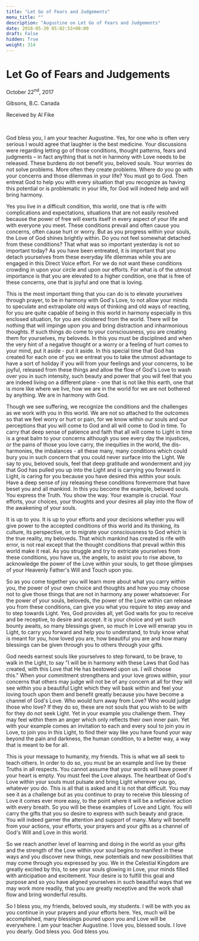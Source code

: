 ```yaml
---
title: "Let Go of Fears and Judgements"
menu_title: ""
description: "Augustine on Let Go of Fears and Judgements"
date: 2018-05-30 05:02:53+00:00
draft: False
hidden: True
weight: 314
---
```

# Let Go of Fears and Judgements

October 22<sup>nd</sup>, 2017

Gibsons, B.C. Canada

Received by Al Fike

 

God bless you, I am your teacher Augustine. Yes, for one who is often very serious I would agree that laughter is the best medicine. Your discussions were regarding letting go of those conditions, thought patterns, fears and judgments – in fact anything that is not in harmony with Love needs to be released. These burdens do not benefit you, beloved souls. Your worries do not solve problems. More often they create problems. Where do you go with your concerns and those dilemmas in your life? You must go to God. Then entreat God to help you with every situation that you recognize as having this potential or is problematic in your life, for God will indeed help and will bring harmony. 

Yes you live in a difficult condition, this world, one that is rife with complications and expectations, situations that are not easily resolved because the power of free will exerts itself in every aspect of your life and with everyone you meet. These conditions prevail and often cause you concerns, often cause hurt or worry. But as you progress within your souls, the Love of God shines brightly within. Do you not feel somewhat detached from these conditions? That what was so important yesterday is not so important today? As you have been entreated, it is important that you detach yourselves from these everyday life dilemmas while you are engaged in this Direct Voice effort. For we do not want these conditions crowding in upon your circle and upon our efforts. For what is of the utmost importance is that you are elevated to a higher condition, one that is free of these concerns, one that is joyful and one that is loving.

This is the most important thing that you can do is to elevate yourselves through prayer, to be in harmony with God's Love, to not allow your minds to speculate and extrapolate old ways of thinking and old ways of reacting, for you are quite capable of being in this world in harmony especially in this enclosed situation, for you are cloistered from the world. There will be nothing that will impinge upon you and bring distraction and inharmonious thoughts. If such things do come to your consciousness, you are creating them for yourselves, my beloveds. In this you must be disciplined and when the very hint of a negative thought or a worry or a feeling of hurt comes to your mind, put it aside - put it aside. In this special time that God has created for each one of you we entreat you to take the utmost advantage to have a sort of holiday if you will from your feelings and your concerns, to be joyful, released from these things and allow the flow of God's Love to wash over you in such intensity, such beauty and power that you will feel that you are indeed living on a different plane - one that is not like this earth, one that is more like where we live, how we are in the world for we are not bothered by anything. We are in harmony with God.

Though we see suffering, we recognize the conditions and the challenges as we work with you in this world. We are not so attached to the outcomes so that we feel worry or hurt or pain, for we know within our souls and our perceptions that you will come to God and all will come to God in time. To carry that deep sense of patience and faith that all will come to Light in time is a great balm to your concerns although you see every day the injustices, or the pains of those you love carry, the inequities in the world, the dis-harmonies, the imbalances - all these many, many conditions which could bury you in such concern that you could never surface into the Light. We say to you, beloved souls, feel that deep gratitude and wonderment and joy that God has pulled you up into the Light and is carrying you forward in Light, is caring for you because you have desired this within your souls. Have a deep sense of joy releasing these conditions forevermore that have beset you and all mankind. In this you become the example, beloved souls. You express the Truth. You show the way. Your example is crucial. Your efforts, your choices, your thoughts and your desires all play into the flow of the awakening of your souls. 

It is up to you. It is up to your efforts and your decisions whether you will give power to the accepted conditions of this world and its thinking, its culture, its perspective, or to migrate your consciousness to God which is the true reality, my beloveds. That which mankind has created is rife with error, is not real except that the thought conditions that prevail within this world make it real. As you struggle and try to extricate yourselves from these conditions, you have us, the angels, to assist you to rise above, to acknowledge the power of the Love within your souls, to get those glimpses of your Heavenly Father's Will and Touch upon you.

So as you come together you will learn more about what you carry within you, the power of your own choice and thoughts and how you may choose not to give those things that are not in harmony any power whatsoever. For the power of your souls, beloveds, the power of the Love within can release you from these conditions, can give you what you require to step away and to step towards Light. Yes, God provides all, yet God waits for you to receive and be receptive, to desire and accept. It is your choice and yet such bounty awaits, so many blessings given, so much in Love will enwrap you in Light, to carry you forward and help you to understand, to truly know what is meant for you, how loved you are, how beautiful you are and how many blessings can be given through you to others through your gifts.

God needs earnest souls like yourselves to step forward, to be brave, to walk in the Light, to say "I will be in harmony with these Laws that God has created, with this Love that He has bestowed upon us. I will choose this." When your commitment strengthens and your love grows within, your concerns that others may judge will not be of any concern at all for they will see within you a beautiful Light which they will bask within and feel your loving touch upon them and benefit greatly because you have become a channel of God's Love. Who would turn away from Love? Who would judge those who love? If they do so, these are not souls that you wish to be with for they do not seek Light. Yet in your example you challenge them. They may feel within them an anger which only reflects their own inner pain. Yet with your example comes an invitation to each and every soul to join you in Love, to join you in this Light, to find their way like you have found your way beyond the pain and darkness, the human condition, to a better way, a way that is meant to be for all.

This is your message to humanity, my friends. This is what we all seek to teach others. In order to do so, you must be an example and live by these Truths in all respects. You cannot assume that your words will have power if your heart is empty. You must feel the Love always. The heartbeat of God's Love within your souls must pulsate and bring Light wherever you go, whatever you do. This is all that is asked and it is not that difficult. You may see it as a challenge but as you continue to pray to receive this blessing of Love it comes ever more easy, to the point where it will be a reflexive action with every breath. So you will be these examples of Love and Light. You will carry the gifts that you so desire to express with such beauty and grace. You will indeed garner the attention and support of many. Many will benefit from your actions, your efforts, your prayers and your gifts as a channel of God's Will and Love in this world.

So we reach another level of learning and doing in the world as your gifts and the strength of the Love within your soul begins to manifest in these ways and you discover new things, new potentials and new possibilities that may come through you expressed by you. We in the Celestial Kingdom are greatly excited by this, to see your souls glowing in Love, your minds filled with anticipation and excitement. Your desire is to fulfill this goal and purpose and so you have aligned yourselves in such beautiful ways that we may work more readily, that you are greatly receptive and the work shall flow and bring wonderful results.

So I bless you, my friends, beloved souls, my students. I will be with you as you continue in your prayers and your efforts here. Yes, much will be accomplished, many blessings poured upon you and Love will be everywhere. I am your teacher Augustine. I love you, blessed souls. I love you dearly. God bless you. God bless you.